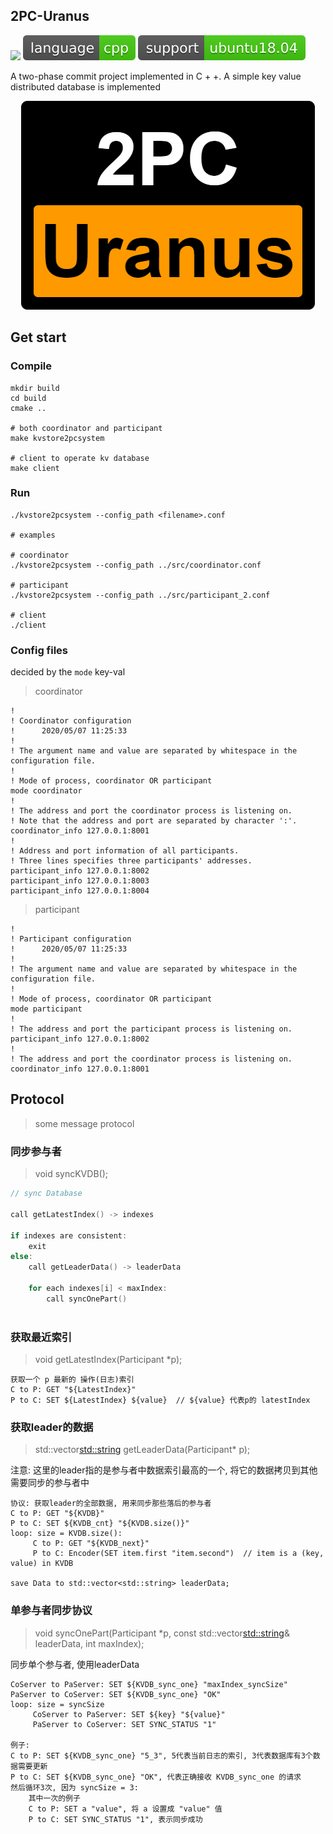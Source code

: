 ## 2PC-Uranus


![](https://api.travis-ci.org/Fierygit/uranus.svg?branch=master)
![](assets/cpp.svg) ![](assets/support.svg)

A two-phase commit project implemented in C + +. A simple key value distributed database is implemented



<center> <img src="assets/logo.png" alt="some_text"> </center>







## Get start



### Compile

```
mkdir build
cd build
cmake ..

# both coordinator and participant
make kvstore2pcsystem 

# client to operate kv database
make client
```

### Run

```
./kvstore2pcsystem --config_path <filename>.conf

# examples

# coordinator
./kvstore2pcsystem --config_path ../src/coordinator.conf

# participant
./kvstore2pcsystem --config_path ../src/participant_2.conf

# client
./client
```

### Config files

decided by the `mode` key-val

> coordinator

```
!
! Coordinator configuration
!      2020/05/07 11:25:33
!
! The argument name and value are separated by whitespace in the configuration file.
!
! Mode of process, coordinator OR participant
mode coordinator
!
! The address and port the coordinator process is listening on.
! Note that the address and port are separated by character ':'.
coordinator_info 127.0.0.1:8001
!
! Address and port information of all participants.
! Three lines specifies three participants' addresses.
participant_info 127.0.0.1:8002
participant_info 127.0.0.1:8003
participant_info 127.0.0.1:8004
```

> participant

```
!
! Participant configuration
!      2020/05/07 11:25:33
!
! The argument name and value are separated by whitespace in the configuration file.
!
! Mode of process, coordinator OR participant
mode participant
!
! The address and port the participant process is listening on.
participant_info 127.0.0.1:8002
!
! The address and port the coordinator process is listening on.
coordinator_info 127.0.0.1:8001
```





## Protocol

> some message protocol

### 同步参与者

> void syncKVDB();

```cpp
// sync Database

call getLatestIndex() -> indexes

if indexes are consistent:
	exit
else:
	call getLeaderData() -> leaderData
	
	for each indexes[i] < maxIndex:
		call syncOnePart()
		
```





### 获取最近索引

> void getLatestIndex(Participant *p);

```
获取一个 p 最新的 操作(日志)索引
C to P: GET "${LatestIndex}"
P to C: SET ${LatestIndex} ${value}  // ${value} 代表p的 latestIndex
```



### 获取leader的数据

> std::vector<std::string> getLeaderData(Participant* p);

注意: 这里的leader指的是参与者中数据索引最高的一个, 将它的数据拷贝到其他需要同步的参与者中

```
协议: 获取leader的全部数据, 用来同步那些落后的参与者
C to P: GET "${KVDB}"
P to C: SET ${KVDB_cnt} "${KVDB.size()}"
loop: size = KVDB.size():
     C to P: GET "${KVDB_next}"
     P to C: Encoder(SET item.first "item.second")  // item is a (key, value) in KVDB

save Data to std::vector<std::string> leaderData;

```



### 单参与者同步协议

> void syncOnePart(Participant *p, const std::vector<std::string>& leaderData, int maxIndex);

同步单个参与者, 使用leaderData

```
CoServer to PaServer: SET ${KVDB_sync_one} "maxIndex_syncSize"
PaServer to CoServer: SET ${KVDB_sync_one} "OK"
loop: size = syncSize
     CoServer to PaServer: SET ${key} "${value}"
     PaServer to CoServer: SET SYNC_STATUS "1"
     
例子:
C to P: SET ${KVDB_sync_one} "5_3", 5代表当前日志的索引, 3代表数据库有3个数据需要更新
P to C: SET ${KVDB_sync_one} "OK", 代表正确接收 KVDB_sync_one 的请求
然后循环3次, 因为 syncSize = 3:
	其中一次的例子
    C to P: SET a "value", 将 a 设置成 "value" 值
    P to C: SET SYNC_STATUS "1", 表示同步成功
```
